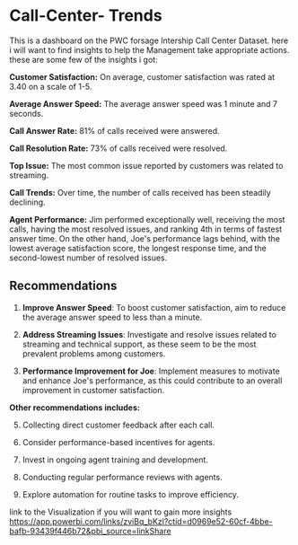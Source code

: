 # Call-Center- Trends
This is a dashboard on the PWC forsage Intership Call Center Dataset.
here i will want to find insights to help the Management take appropriate actions.
these are some few of the insights i got:


**Customer Satisfaction:** On average, customer satisfaction was rated at 3.40 on a scale of 1-5.

**Average Answer Speed:** The average answer speed was 1 minute and 7 seconds.

**Call Answer Rate:** 81% of calls received were answered.

**Call Resolution Rate:** 73% of calls received were resolved.

**Top Issue:** The most common issue reported by customers was related to streaming.

**Call Trends:** Over time, the number of calls received has been steadily declining.

**Agent Performance:** Jim performed exceptionally well, receiving the most calls, having the most resolved issues, and ranking 4th in terms of fastest answer time. On the other hand, Joe's performance lags behind, with the lowest average satisfaction score, the longest response time, and the second-lowest number of resolved issues.

## Recommendations

1. **Improve Answer Speed**: To boost customer satisfaction, aim to reduce the average answer speed to less than a minute.

2. **Address Streaming Issues**: Investigate and resolve issues related to streaming and technical support, as these seem to be the most prevalent problems among customers.

3. **Performance Improvement for Joe**: Implement measures to motivate and enhance Joe's performance, as this could contribute to an overall improvement in customer satisfaction.

   
**Other recommendations includes:**

5. Collecting direct customer feedback after each call.

6. Consider performance-based incentives for agents.

7. Invest in ongoing agent training and development.

8. Conducting regular performance reviews with agents.
   
9. Explore automation for routine tasks to improve efficiency.


link to the Visualization if you will want to gain more insights
https://app.powerbi.com/links/zviBq_bKzl?ctid=d0969e52-60cf-4bbe-bafb-93439f446b72&pbi_source=linkShare

